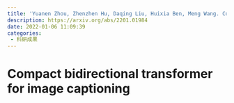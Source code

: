 ```yaml
---
title: 'Yuanen Zhou, Zhenzhen Hu, Daqing Liu, Huixia Ben, Meng Wang. Compact bidirectional transformer for image captioning[J]. arXiv preprint arXiv:2201.01984, 2022.'
description: https://arxiv.org/abs/2201.01984
date: 2022-01-06 11:09:39
categories:
 - 科研成果
---
```

# Compact bidirectional transformer for image captioning